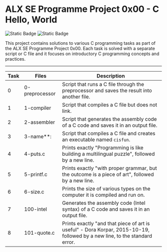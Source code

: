 <h1>ALX SE Programme Project 0x00 - C Hello, World</h1>

![Static Badge](https://img.shields.io/badge/C-00599C?&logo=c&logoColor=white) ![Static Badge](https://img.shields.io/badge/AbdullahHR10-%230359AE?logo=Github&logoColor=%23000000)

This project contains solutions to various C programming tasks as part of the ALX SE Programme Project 0x00. Each task is solved with a separate script or C file and it
focuses on introductory C programming concepts and practices.

---

| Task | Files | Description |
| ----- | ----- | ------ |
| 0 | 0-preprocessor | Script that runs a C file through the preprocessor and saves the result into another file.|
| 1 | 1-compiler | Script that compiles a C file but does not link.|
| 2 | 2-assembler | Script that generates the assembly code of a C code and saves it in an output file.|
| 3 | 3-name**: | Script that compiles a C file and creates an executable named `cisfun`.|
| 4 | 4-puts.c | Prints exactly "Programming is like building a multilingual puzzle", followed by a new line.|
| 5 | 5-printf.c | Prints exactly "with proper grammar, but the outcome is a piece of art", followed by a new line.|
| 6 | 6-size.c | Prints the size of various types on the computer it is compiled and run on.|
| 7 | 100-intel | Generates the assembly code (Intel syntax) of a C code and saves it in an output file.|
| 8 | 101-quote.c |Prints exactly "and that piece of art is useful" - Dora Korpar, 2015-10-19, followed by a new line, to the standard error.|
